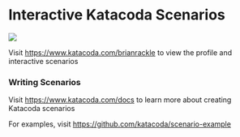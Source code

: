 # Interactive Katacoda Scenarios

[![](http://shields.katacoda.com/katacoda/brianrackle/count.svg)](https://www.katacoda.com/brianrackle "Get your profile on Katacoda.com")

Visit https://www.katacoda.com/brianrackle to view the profile and interactive scenarios

### Writing Scenarios
Visit https://www.katacoda.com/docs to learn more about creating Katacoda scenarios

For examples, visit https://github.com/katacoda/scenario-example
